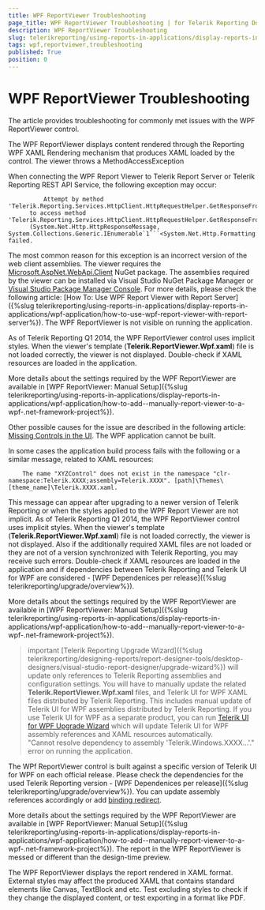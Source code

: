 ```yaml
---
title: WPF ReportViewer Troubleshooting
page_title: WPF ReportViewer Troubleshooting | for Telerik Reporting Documentation
description: WPF ReportViewer Troubleshooting
slug: telerikreporting/using-reports-in-applications/display-reports-in-applications/wpf-application/troubleshooting/wpf-reportviewer-troubleshooting
tags: wpf,reportviewer,troubleshooting
published: True
position: 0
---
```


# WPF ReportViewer Troubleshooting



The article provides troubleshooting for commonly met issues with the WPF ReportViewer control.

The WPF ReportViewer displays content rendered through the Reporting WPF XAML Rendering mechanism that produces XAML loaded by the control.               The viewer throws a MethodAccessException
      

When connecting the WPF Report Viewer to Telerik Report Server or Telerik Reporting REST API Service, the following exception may occur:         

	          Attempt by method 'Telerik.Reporting.Services.HttpClient.HttpRequestHelper.GetResponseFromPost(System.Net.Http.HttpResponseMessage)'
          to access method 'Telerik.Reporting.Services.HttpClient.HttpRequestHelper.GetResponseFromPost<T>
          (System.Net.Http.HttpResponseMessage, System.Collections.Generic.IEnumerable`1```<System.Net.Http.Formatting.MediaTypeFormatter>```)' failed.
        



The most common reason for this exception is an incorrect version of the web client assemblies. The viewer requires the           [Microsoft.AspNet.WebApi.Client](https://www.nuget.org/packages/Microsoft.AspNet.WebApi.Client/4.0.30506)           NuGet package. The assemblies required by the viewer can be installed via Visual Studio NuGet Package Manager or           [Visual Studio Package Manager Console](https://docs.nuget.org/consume/package-manager-console).           For more details, please check the following article:            [How To: Use WPF Report Viewer with Report Server]({%slug telerikreporting/using-reports-in-applications/display-reports-in-applications/wpf-application/how-to-use-wpf-report-viewer-with-report-server%}).         The WPF ReportViewer is not visible on running the application.

As of Telerik Reporting Q1 2014, the WPF ReportViewer control uses implicit styles.           When the viewer's template (__Telerik.ReportViewer.Wpf.xaml__) file is not loaded correctly, the viewer            is not displayed.           Double-check if XAML resources are loaded in the application.         

More details about the settings required by the WPF ReportViewer are available in            [WPF ReportViewer: Manual Setup]({%slug telerikreporting/using-reports-in-applications/display-reports-in-applications/wpf-application/how-to-add--manually-report-viewer-to-a-wpf-.net-framework-project%}).         

Other possible causes for the issue are described in the following article:           [Missing Controls in the UI](https://docs.telerik.com/devtools/wpf/common-information/troubleshooting/invisible-controls).                 The WPF application cannot be built.
      

In some cases the application build process fails with the following or a similar message, related to XAML resources:         

	                  
        The name "XYZControl" does not exist in the namespace "clr-namespace:Telerik.XXXX;assembly=Telerik.XXXX". [path]\Themes\[theme_name]\Telerik.XXXX.xaml.
        



This message can appear after upgrading to a newer version of Telerik Reporting or when the styles applied to the WPF Report Viewer are not implicit.           As of Telerik Reporting Q1 2014, the WPF ReportViewer control uses implicit styles.           When the viewer's template (__Telerik.ReportViewer.Wpf.xaml__) file is not loaded correctly, the viewer is not displayed.           Also if the additionally required XAML files are not loaded or they are not of a version synchronized with Telerik Reporting, you may receive such errors.           Double-check if XAML resources are loaded in the application and if dependencies between Telerik Reporting and Telerik UI for WPF are considered           - [WPF Dependenices per release]({%slug telerikreporting/upgrade/overview%}).         

More details about the settings required by the WPF ReportViewer are available in [WPF ReportViewer: Manual Setup]({%slug telerikreporting/using-reports-in-applications/display-reports-in-applications/wpf-application/how-to-add--manually-report-viewer-to-a-wpf-.net-framework-project%}).         

>important [Telerik Reporting Upgrade Wizard]({%slug telerikreporting/designing-reports/report-designer-tools/desktop-designers/visual-studio-report-designer/upgrade-wizard%}) will update only references to Telerik Reporting assemblies and configuration settings.             You will have to manually update the related  __Telerik.ReportViewer.Wpf.xaml__  files, and Telerik UI             for WPF XAML files distributed by Telerik Reporting. This includes manual update of Telerik UI for WPF assemblies distributed by Telerik Reporting.           If you use Telerik UI for WPF as a separate product, you can run [Telerik UI for WPF Upgrade Wizard](http://docs.telerik.com/devtools/wpf/visual-studio-extensions/for-wpf-vs-extensions-upgrading) which will update Telerik UI for WPF assembly references and XAML resources automatically.           
        "Cannot resolve dependency to assembly 'Telerik.Windows.XXXX...'." error on running the application.
      

The WPf ReportViewer control is built against a specific version of Telerik UI for WPF on each official release. Please check the dependencies           for the used Telerik Reporting version - [WPF Dependenices per release]({%slug telerikreporting/upgrade/overview%}). You can           update assembly references accordingly or add [binding redirect](http://msdn.microsoft.com/en-us/library/eftw1fys(v=vs.110).aspx).         

More details about the settings required by the WPF ReportViewer are available in [WPF ReportViewer: Manual Setup]({%slug telerikreporting/using-reports-in-applications/display-reports-in-applications/wpf-application/how-to-add--manually-report-viewer-to-a-wpf-.net-framework-project%}).         The report in the WPF ReportViewer is messed or different than the design-time preview.

The WPF ReportViewer displays the report rendered in XAML format. External styles may affect the produced XAML that contains standard elements like Canvas, TextBlock and etc.           Test excluding styles to check if they change the displayed content, or test exporting in a format like PDF.         
